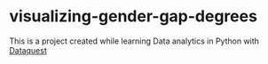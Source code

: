 # visualizing-gender-gap-degrees
This is a project created while learning Data analytics in Python with [Dataquest](https://www.dataquest.io/)
